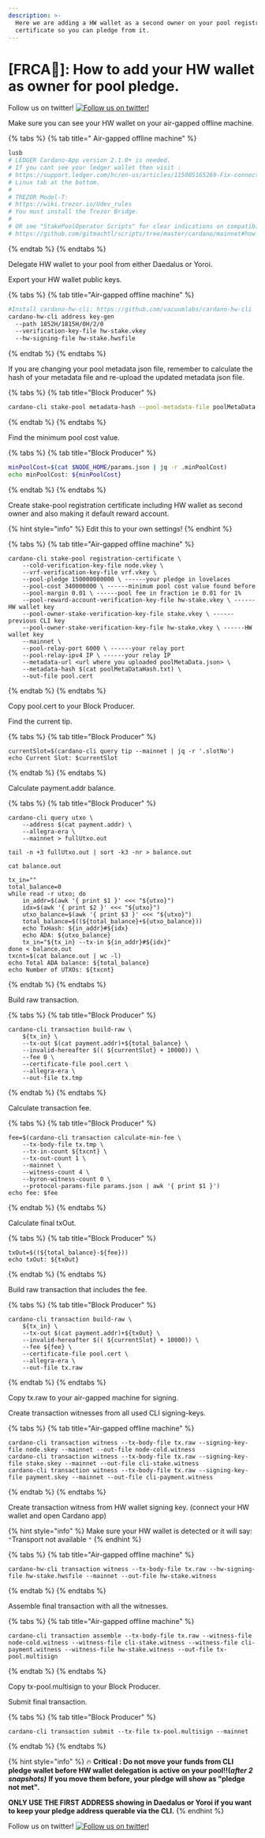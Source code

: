```yaml
---
description: >-
  Here we are adding a HW wallet as a second owner on your pool registration
  certificate so you can pledge from it.
---
```


# \[FRCA🍁\]: How to add your HW wallet as owner for pool pledge.
Follow us on twitter! [![Follow us on twitter!](https://raw.githubusercontent.com/Mikederel/HW-wallet-as-owner/main/Twitter.png)](https://twitter.com/frca_stakepool)

Make sure you can see your HW wallet on your air-gapped offline machine.

{% tabs %}
{% tab title=" Air-gapped offline machine" %}
```bash
lusb
# LEDGER Cardano-App version 2.1.0+ is needed.
# If you cant see your ledger wallet then visit :
# https://support.ledger.com/hc/en-us/articles/115005165269-Fix-connection-issues
# Linux tab at the bottom.
#
# TREZOR Model-T: 
# https://wiki.trezor.io/Udev_rules
# You must install the Trezor Bridge.
#
# OR see "StakePoolOperator Scripts" for clear indications on compatibility if you are unsure:
# https://github.com/gitmachtl/scripts/tree/master/cardano/mainnet#how-to-prepare-your-system-before-using-a-hardware-wallet
```
{% endtab %}
{% endtabs %}

Delegate HW wallet to your pool from either Daedalus or Yoroi.

Export your HW wallet public keys.

{% tabs %}
{% tab title="Air-gapped offline machine" %}
```bash
#Install cardano-hw-cli: https://github.com/vacuumlabs/cardano-hw-cli
cardano-hw-cli address key-gen
  --path 1852H/1815H/0H/2/0
  --verification-key-file hw-stake.vkey
  --hw-signing-file hw-stake.hwsfile
```
{% endtab %}
{% endtabs %}

If you are changing your pool metadata json file, remember to calculate the hash of your metadata file and re-upload the updated metadata json file.

{% tabs %}
{% tab title="Block Producer" %}
```bash
cardano-cli stake-pool metadata-hash --pool-metadata-file poolMetaData.json > poolMetaDataHash.txt
```
{% endtab %}
{% endtabs %}

Find the minimum pool cost value.

{% tabs %}
{% tab title="Block Producer" %}
```bash
minPoolCost=$(cat $NODE_HOME/params.json | jq -r .minPoolCost)
echo minPoolCost: ${minPoolCost}
```
{% endtab %}
{% endtabs %}

Create stake-pool registration certificate including HW wallet as second owner and also making it default reward account.

{% hint style="info" %}
Edit this to your own settings!
{% endhint %}

{% tabs %}
{% tab title="Air-gapped offline machine" %}
```text
cardano-cli stake-pool registration-certificate \
    --cold-verification-key-file node.vkey \
    --vrf-verification-key-file vrf.vkey \
    --pool-pledge 150000000000 \ ------your pledge in lovelaces
    --pool-cost 340000000 \ ------minimum pool cost value found before
    --pool-margin 0.01 \ ------pool fee in fraction ie 0.01 for 1%
    --pool-reward-account-verification-key-file hw-stake.vkey \ ------HW wallet key
    --pool-owner-stake-verification-key-file stake.vkey \ ------previous CLI key
    --pool-owner-stake-verification-key-file hw-stake.vkey \ ------HW wallet key
    --mainnet \
    --pool-relay-port 6000 \ ------your relay port
    --pool-relay-ipv4 IP \ ------your relay IP
    --metadata-url <url where you uploaded poolMetaData.json> \
    --metadata-hash $(cat poolMetaDataHash.txt) \
    --out-file pool.cert
```
{% endtab %}
{% endtabs %}

Copy pool.cert to your Block Producer.

Find the current tip.

{% tabs %}
{% tab title="Block Producer" %}
```text
currentSlot=$(cardano-cli query tip --mainnet | jq -r '.slotNo')
echo Current Slot: $currentSlot
```
{% endtab %}
{% endtabs %}

Calculate payment.addr balance.

{% tabs %}
{% tab title="Block Producer" %}
```text
cardano-cli query utxo \
    --address $(cat payment.addr) \
    --allegra-era \
    --mainnet > fullUtxo.out

tail -n +3 fullUtxo.out | sort -k3 -nr > balance.out

cat balance.out

tx_in=""
total_balance=0
while read -r utxo; do
    in_addr=$(awk '{ print $1 }' <<< "${utxo}")
    idx=$(awk '{ print $2 }' <<< "${utxo}")
    utxo_balance=$(awk '{ print $3 }' <<< "${utxo}")
    total_balance=$((${total_balance}+${utxo_balance}))
    echo TxHash: ${in_addr}#${idx}
    echo ADA: ${utxo_balance}
    tx_in="${tx_in} --tx-in ${in_addr}#${idx}"
done < balance.out
txcnt=$(cat balance.out | wc -l)
echo Total ADA balance: ${total_balance}
echo Number of UTXOs: ${txcnt}
```
{% endtab %}
{% endtabs %}

Build raw transaction.

{% tabs %}
{% tab title="Block Producer" %}
```text
cardano-cli transaction build-raw \
    ${tx_in} \
    --tx-out $(cat payment.addr)+${total_balance} \
    --invalid-hereafter $(( ${currentSlot} + 10000)) \
    --fee 0 \
    --certificate-file pool.cert \
    --allegra-era \
    --out-file tx.tmp
```
{% endtab %}
{% endtabs %}

Calculate transaction fee.

{% tabs %}
{% tab title="Block Producer" %}
```text
fee=$(cardano-cli transaction calculate-min-fee \
    --tx-body-file tx.tmp \
    --tx-in-count ${txcnt} \
    --tx-out-count 1 \
    --mainnet \
    --witness-count 4 \
    --byron-witness-count 0 \
    --protocol-params-file params.json | awk '{ print $1 }')
echo fee: $fee
```
{% endtab %}
{% endtabs %}

Calculate final txOut.

{% tabs %}
{% tab title="Block Producer" %}
```text
txOut=$((${total_balance}-${fee}))
echo txOut: ${txOut}
```
{% endtab %}
{% endtabs %}

Build raw transaction that includes the fee.

{% tabs %}
{% tab title="Block Producer" %}
```text
cardano-cli transaction build-raw \
    ${tx_in} \
    --tx-out $(cat payment.addr)+${txOut} \
    --invalid-hereafter $(( ${currentSlot} + 10000)) \
    --fee ${fee} \
    --certificate-file pool.cert \
    --allegra-era \
    --out-file tx.raw
```
{% endtab %}
{% endtabs %}

Copy tx.raw to your air-gapped machine for signing.

Create transaction witnesses from all used CLI signing-keys.

{% tabs %}
{% tab title="Air-gapped offline machine" %}
```text
cardano-cli transaction witness --tx-body-file tx.raw --signing-key-file node.skey --mainnet --out-file node-cold.witness
cardano-cli transaction witness --tx-body-file tx.raw --signing-key-file stake.skey --mainnet --out-file cli-stake.witness
cardano-cli transaction witness --tx-body-file tx.raw --signing-key-file payment.skey --mainnet --out-file cli-payment.witness
```
{% endtab %}
{% endtabs %}

Create transaction witness from HW wallet signing key. \(connect your HW wallet and open Cardano app\)

{% hint style="info" %}
Make sure your HW wallet is detected or it will say: `"`Transport not available `"`
{% endhint %}

{% tabs %}
{% tab title="Air-gapped offline machine" %}
```text
cardano-hw-cli transaction witness --tx-body-file tx.raw --hw-signing-file hw-stake.hwsfile --mainnet --out-file hw-stake.witness
```
{% endtab %}
{% endtabs %}

Assemble final transaction with all the witnesses.

{% tabs %}
{% tab title="Air-gapped offline machine" %}
```text
cardano-cli transaction assemble --tx-body-file tx.raw --witness-file node-cold.witness --witness-file cli-stake.witness --witness-file cli-payment.witness --witness-file hw-stake.witness --out-file tx-pool.multisign
```
{% endtab %}
{% endtabs %}

Copy tx-pool.multisign to your Block Producer.

Submit final transaction.

{% tabs %}
{% tab title="Block Producer" %}
```text
cardano-cli transaction submit --tx-file tx-pool.multisign --mainnet
```
{% endtab %}
{% endtabs %}

{% hint style="info" %}
🔥 **Critical : Do not move your funds from CLI pledge wallet before HW wallet delegation is active on your pool!!\(**_**after 2 snapshots\)**_ **If you move them before, your pledge will show as "pledge not met".** 

**ONLY USE THE FIRST ADDRESS showing in Daedalus or Yoroi if you want to keep your pledge address querable via the CLI.**
{% endhint %}



Follow us on twitter! [![Follow us on twitter!](https://raw.githubusercontent.com/Mikederel/HW-wallet-as-owner/main/Twitter.png)](https://twitter.com/frca_stakepool)

